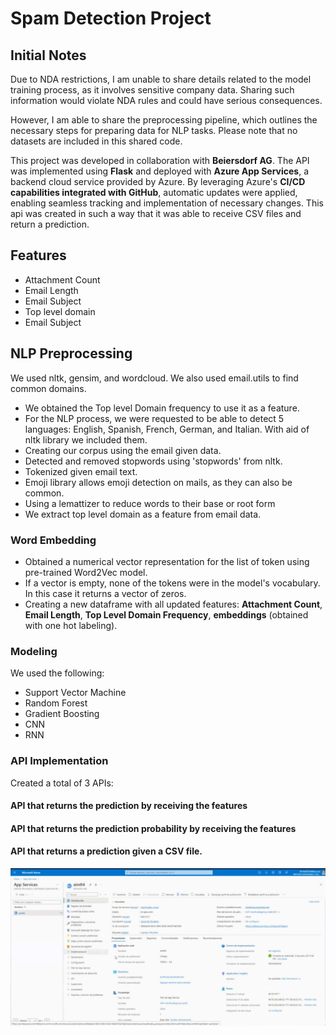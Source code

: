 # Spam Detection Project

## Initial Notes
Due to NDA restrictions, I am unable to share details related to the model training process, as it involves sensitive company data. Sharing such information would violate NDA rules and could have serious consequences.  

However, I am able to share the preprocessing pipeline, which outlines the necessary steps for preparing data for NLP tasks. Please note that no datasets are included in this shared code.  

This project was developed in collaboration with **Beiersdorf AG**. The API was implemented using **Flask** and deployed with **Azure App Services**, a backend cloud service provided by Azure. By leveraging Azure's **CI/CD capabilities integrated with GitHub**, automatic updates were applied, enabling seamless tracking and implementation of necessary changes. This api was created in such a way that it was able to receive CSV files and return a prediction.  

## Features
* Attachment Count
* Email Length
* Email Subject
* Top level domain
* Email Subject
## NLP Preprocessing
We used nltk, gensim, and wordcloud. We also used email.utils to find common domains.
* We obtained the Top level Domain frequency to use it as a feature.
* For the NLP process, we were requested to be able to detect 5 languages: English, Spanish, French, German, and Italian. With aid of nltk library we included them.
* Creating our corpus using the email given data.
* Detected and removed stopwords using 'stopwords' from nltk.
* Tokenized given email text.
* Emoji library allows emoji detection on mails, as they can also be common.
* Using a lemattizer to reduce words to their base or root form
* We extract top level domain as a feature from email data.

### Word Embedding
* Obtained a numerical vector representation for the list of token using pre-trained Word2Vec model.
* If a vector is empty, none of the tokens were in the model's vocabulary. In this case it returns a vector of zeros.
* Creating a new dataframe with all updated features: **Attachment Count**, **Email Length**, **Top Level Domain Frequency**, **embeddings** (obtained with one hot labeling).

### Modeling
We used the following:
* Support Vector Machine
* Random Forest
* Gradient Boosting
* CNN
* RNN

### API Implementation
Created a total of 3 APIs:
#### API that returns the prediction by receiving the features  
#### API that returns the prediction probability by receiving the features  
#### API that returns a prediction given a CSV file.  

![Azure App Services](./images/azure_app_services.png "Azure App Services")  
